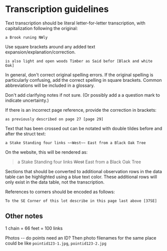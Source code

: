 # Transcription guidelines

Text transcription should be literal letter-for-letter transcription, with capitalization following the original:

```
a Brook runing NWly
```

Use square brackets around any added text expansion/explanation/correction.

```
is also light and open woods Timber as Said befor [Black and white Oak]
```

In general, don't correct original spelling errors.  If the original spelling is particularly confusing, add the correct spelling in square brackets.  Common abbreviations will be included in a glossary.

Don't add clarifying notes if not sure.  (Or possibly add a a question mark to indicate uncertainty.)

If there is an incorrect page reference, provide the correction in brackets:

```
as previously described on page 27 [page 29]
```

Text that has been crossed out can be notated with double tildes before and after the struct text:
```
a Stake Standing four links ~~West~~ East from a Black Oak Tree
```

On the website, this will be rendered as:
> a Stake Standing four links ~~West~~ East from a Black Oak Tree

Sections that should be converted to additional observation rows in the data table can be highlighted using a blue text color.  These additional rows will only exist in the data table, not the transcription.

References to corners should be encoded as follows:
```
To the SE Corner of this lot describe in this page last above [37SE]
```


## Other notes

1 chain = 66 feet = 100 links

Photos -- do points need an ID?  Then photo filenames for the same place could be like `pointid123-1.jpg`, `pointid123-2.jpg`
